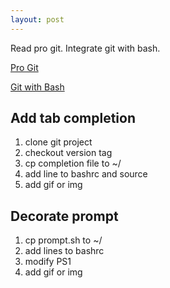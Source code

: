 ```yaml
---
layout: post
---
```


Read pro git. Integrate git with bash.

[Pro Git](https://git-scm.com/book/en/v2)

[Git with Bash](https://git-scm.com/book/en/v2/Appendix-A%3A-Git-in-Other-Environments-Git-in-Bash)

## Add tab completion

1. clone git project
2. checkout version tag
3. cp completion file to ~/
4. add line to bashrc and source
5. add gif or img

## Decorate prompt

1. cp prompt.sh to ~/
2. add lines to bashrc
3. modify PS1
4. add gif or img

